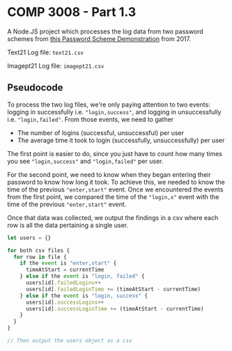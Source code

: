 # COMP 3008 - Part 1.3

A Node.JS project which processes the log data from two password schemes from [this Password Scheme Demonstration](https://mvp.soft.carleton.ca/svp3008) from 2017.

Text21 Log file: `text21.csv`

Imagept21 Log file: `imagept21.csv`

## Pseudocode

To process the two log files, we're only paying attention to two events: logging in successfully i.e. `"login,success"`, and logging in unsuccessfully i.e. `"login,failed"`. From those events, we need to gather

- The number of logins (successful, unsuccessful) per user
- The average time it took to login (successfully, unsuccessfully) per user

The first point is easier to do, since you just have to count how many times you see `"login,success"` and `"login,failed"` per user.

For the second point, we need to know when they began entering their password to know how long it took. To achieve this, we needed to know the time of the previous `"enter,start"` event. Once we encountered the events from the first point, we compared the time of the `"login,x"` event with the time of the previous `"enter,start"` event.

Once that data was collected, we output the findings in a csv where each row is all the data pertaining a single user.

```javascript
let users = {}

for both csv files {
  for row in file {
    if the event is "enter,start" {
      timeAtStart = currentTime
    } else if the event is "login, failed" {
      users[id].failedLogins++
      users[id].failedLoginTime += (timeAtStart - currentTime)
    } else if the event is "login, success" {
      users[id].successLogins++
      users[id].successLoginTime += (timeAtStart - currentTime)
    }
  }
}

// Then output the users object as a csv
```
